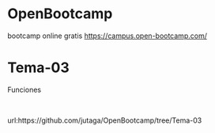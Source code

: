 # OpenBootcamp
bootcamp online gratis https://campus.open-bootcamp.com/

# Tema-03
<p>Funciones</p> <br>
<p>url:https://github.com/jutaga/OpenBootcamp/tree/Tema-03 </p>

